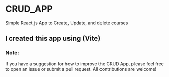 # CRUD_APP
Simple React.js App to Create, Update, and delete courses
## I created this app using (Vite)
### Note:
If you have a suggestion for how to improve the CRUD App, please feel free to open an issue or submit a pull request. All contributions are welcome!
